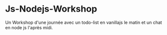 # Js-Nodejs-Workshop
Un Workshop d'une journée avec un todo-list en vanillajs le matin et un chat en node js l'après midi.
